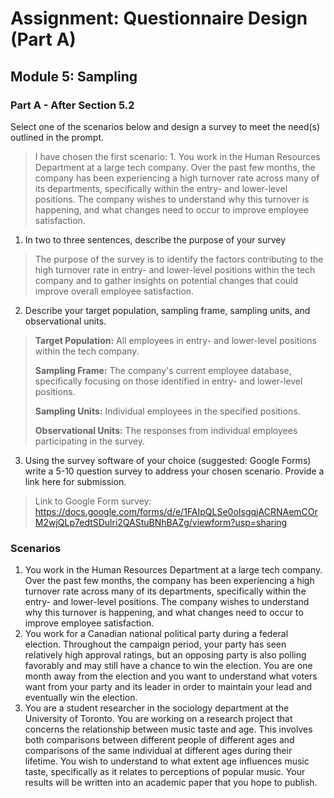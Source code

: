 # Assignment: Questionnaire Design (Part A)
## Module 5: Sampling

### Part A  - After Section 5.2
Select one of the scenarios below and design a survey to meet the need(s) outlined in the prompt.

   > I have chosen the first scenario: 1. You work in the Human Resources Department at a large tech company. Over the past few months, the company has been experiencing a high turnover rate across many of its departments, specifically within the entry- and lower-level positions. The company wishes to understand why this turnover is happening, and what changes need to occur to improve employee satisfaction.

1.	In two to three sentences, describe the purpose of your survey

   > The purpose of the survey is to identify the factors contributing to the high turnover rate in entry- and lower-level positions within the tech company and to gather insights on potential changes that could improve overall employee satisfaction.

2.	Describe your target population, sampling frame, sampling units, and observational units.

   > **Target Population:** All employees in entry- and lower-level positions within the tech company.
   > 
   > **Sampling Frame:** The company's current employee database, specifically focusing on those identified in entry- and lower-level positions.
   > 
   > **Sampling Units:** Individual employees in the specified positions.
   > 
   > **Observational Units:** The responses from individual employees participating in the survey.

3.	Using the survey software of your choice (suggested: Google Forms) write a 5-10 question survey to address your chosen scenario. Provide a link here for submission. 

   > Link to Google Form survey: https://docs.google.com/forms/d/e/1FAIpQLSe0oIsgqjACRNAemCOrM2wjQLp7edtSDulri2QAStuBNhBAZg/viewform?usp=sharing

### Scenarios
1.	You work in the Human Resources Department at a large tech company. Over the past few months, the company has been experiencing a high turnover rate across many of its departments, specifically within the entry- and lower-level positions. The company wishes to understand why this turnover is happening, and what changes need to occur to improve employee satisfaction.
2.	You work for a Canadian national political party during a federal election. Throughout the campaign period, your party has seen relatively high approval ratings, but an opposing party is also polling favorably and may still have a chance to win the election. You are one month away from the election and you want to understand what voters want from your party and its leader in order to maintain your lead and eventually win the election.
3.	You are a student researcher in the sociology department at the University of Toronto. You are working on a research project that concerns the relationship between music taste and age. This involves both comparisons between different people of different ages and comparisons of the same individual at different ages during their lifetime. You wish to understand to what extent age influences music taste, specifically as it relates to perceptions of popular music. Your results will be written into an academic paper that you hope to publish.

